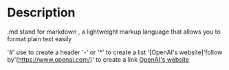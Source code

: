 # Description

.md stand for markdown , a lightweight markup language that allows you to format plain text easily

'#' use to create a header
'-' or '*' to create a list
'[OpenAI's website]'follow by'(https://www.openai.com/)' to create a link
[OpenAI's website](https://www.openai.com/)
